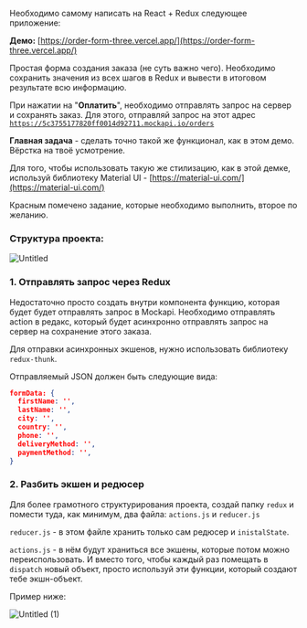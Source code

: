 Необходимо самому написать на React + Redux следующее приложение:

**Демо:** [https://order-form-three.vercel.app/](https://order-form-three.vercel.app/)

Простая форма создания заказа (не суть важно чего). Необходимо сохранить значения из всех шагов в Redux и вывести в итоговом результате всю информацию.

При нажатии на "**Оплатить**", необходимо отправлять запрос на сервер и сохранять заказ. Для этого, отправляй запрос на этот адрес [`https://5c3755177820ff0014d92711.mockapi.io/orders`](https://5c3755177820ff0014d92711.mockapi.io/orders)

**Главная задача** - сделать точно такой же функционал, как в этом демо. Вёрстка на твоё усмотрение.

Для того, чтобы использовать такую же стилизацию, как в этой демке, используй библиотеку Material UI - [https://material-ui.com/](https://material-ui.com/)

Красным помечено задание, которые необходимо выполнить, второе по желанию.

### Структура проекта:

![Untitled](https://user-images.githubusercontent.com/57808776/114497203-c9f9be80-9c4b-11eb-871c-8f8d9da1c3db.png)

### 1. Отправлять запрос через Redux

Недостаточно просто создать внутри компонента функцию, которая будет будет отправлять запрос в Mockapi. Необходимо отправлять action в редакс, который будет асинхронно отправлять запрос на сервер на сохранение этого заказа.

Для отправки асинхронных экшенов, нужно использовать библиотеку `redux-thunk`.

Отправляемый JSON должен быть следующие вида:

```json
formData: {
  firstName: '',
  lastName: '',
  city: '',
  country: '',
  phone: '',
  deliveryMethod: '',
  paymentMethod: '',
}
```

### 2. Разбить экшен и редюсер

Для более грамотного структурирования проекта, создай папку `redux` и помести туда, как минимум, два файла: `actions.js` и `reducer.js`

`reducer.js` - в этом файле хранить только сам редюсер и `inistalState`.

`actions.js` - в нём будут храниться все экшены, которые потом можно переиспользовать. И вместо того, чтобы каждый раз помещать в `dispatch` новый объект, просто используй эти функции, который создают тебе экшн-объект.

Пример ниже:

![Untitled (1)](https://user-images.githubusercontent.com/57808776/114497217-d251f980-9c4b-11eb-981c-af677f95fd92.png)

